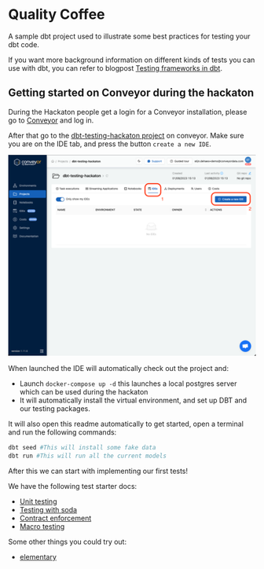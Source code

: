 # Quality Coffee

A sample dbt project used to illustrate some best practices for testing your dbt code.

If you want more background information on different kinds of tests you can use with dbt,
you can refer to blogpost [Testing frameworks in dbt](https://medium.com/datamindedbe/testing-frameworks-in-dbt-3fa8933a5807).


## Getting started on Conveyor during the hackaton

During the Hackaton people get a login for a Conveyor installation, please go to [Conveyor](https://app.conveyordata.com) and log in.

After that go to the [dbt-testing-hackaton project](https://app.conveyordata.com/projects/bfeaa8a1-7aaa-45ca-b4b4-145edafdee4e/ides) on conveyor.
Make sure you are on the IDE tab, and press the button `create a new IDE`.

![](./docs/images/create-ide.png)

When launched the IDE will automatically check out the project and:
- Launch `docker-compose up -d` this launches a local postgres server which can be used during the hackaton
- It will automatically install the virtual environment, and set up DBT and our testing packages.

It will also open this readme automatically to get started, open a terminal and run the following commands:
```bash
dbt seed #This will install some fake data
dbt run #This will run all the current models
```

After this we can start with implementing our first tests!

We have the following test starter docs:
- [Unit testing](./docs/unit-testing.md)
- [Testing with soda](./docs/soda.md)
- [Contract enforcement](./docs/enforcing-contracts.md)
- [Macro testing](./docs/macro-testing.md)


Some other things you could try out:
- [elementary](https://github.com/elementary-data/elementary)